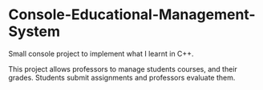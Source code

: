 # Console-Educational-Management-System
Small console project to implement what I learnt in C++.

This project allows professors to manage students courses, and their grades. Students submit assignments and professors
evaluate them.
